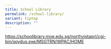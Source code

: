 ```yaml
---
title: School Library
permalink: /school-library/
variant: tiptap
description: ""
---
```

<p><a href="https://schoolibrary.moe.edu.sg/northvistapri/cgi-bin/spydus.exe/MSGTRN/WPAC/HOME" rel="noopener nofollow" target="_blank">https://schoolibrary.moe.edu.sg/northvistapri/cgi-bin/spydus.exe/MSGTRN/WPAC/HOME</a>
</p>